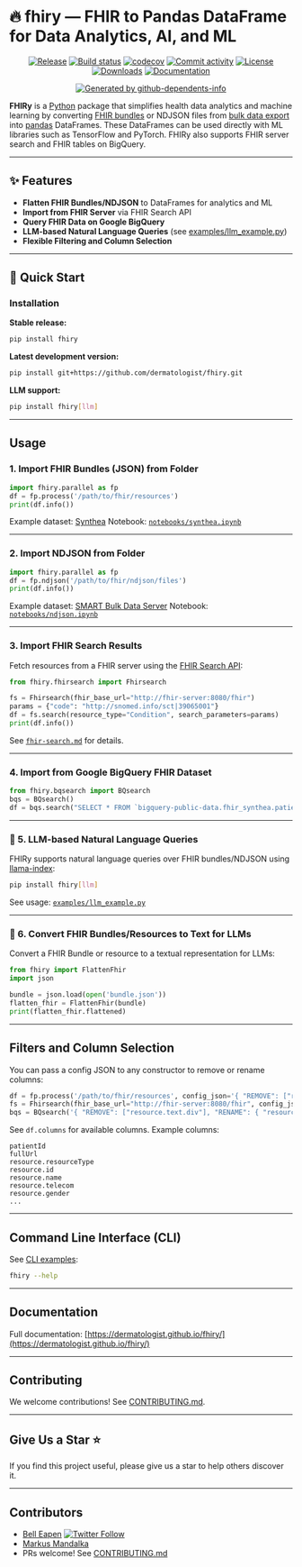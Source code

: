 # 🔥 fhiry — FHIR to Pandas DataFrame for Data Analytics, AI, and ML

<div align="center">

[![Release](https://img.shields.io/github/v/release/dermatologist/fhiry)](https://img.shields.io/github/v/release/dermatologist/fhiry)
[![Build status](https://img.shields.io/github/actions/workflow/status/dermatologist/fhiry/pytest.yml?branch=develop)](https://github.com/dermatologist/fhiry/actions/workflows/pytest.yml?query=branch%3Adevelop)
[![codecov](https://codecov.io/gh/dermatologist/fhiry/branch/develop/graph/badge.svg)](https://codecov.io/gh/dermatologist/fhiry)
[![Commit activity](https://img.shields.io/github/commit-activity/m/dermatologist/fhiry)](https://img.shields.io/github/commit-activity/m/dermatologist/fhiry)
[![License](https://img.shields.io/github/license/dermatologist/fhiry)](https://img.shields.io/github/license/dermatologist/fhiry)
[![Downloads](https://img.shields.io/pypi/dm/fhiry)](https://pypi.org/project/fhiry)
[![Documentation](https://badgen.net/badge/icon/documentation?icon=libraries&label)](https://dermatologist.github.io/fhiry/)
<!-- gh-dependents-info-used-by-start -->
[![Generated by github-dependents-info](https://img.shields.io/static/v1?label=Used%20by&message=13&color=informational&logo=slickpic)](https://github.com/dermatologist/fhiry/blob/main/docs/github-dependents-info.md)<!-- gh-dependents-info-used-by-end -->

</div>

**FHIRy** is a [Python](https://www.python.org/) package that simplifies health data analytics and machine learning by converting [FHIR bundles](https://www.hl7.org/fhir/bundle.html) or NDJSON files from [bulk data export](https://hl7.org/fhir/uv/bulkdata/export/index.html) into [pandas](https://pandas.pydata.org/docs/user_guide/index.html) DataFrames. These DataFrames can be used directly with ML libraries such as TensorFlow and PyTorch.
FHIRy also supports FHIR server search and FHIR tables on BigQuery.

---

## ✨ Features

- **Flatten FHIR Bundles/NDJSON** to DataFrames for analytics and ML
- **Import from FHIR Server** via FHIR Search API
- **Query FHIR Data on Google BigQuery**
- **LLM-based Natural Language Queries** (see [examples/llm_example.py](examples/llm_example.py))
- **Flexible Filtering and Column Selection**

---

## 🔧 Quick Start

### Installation

**Stable release:**
```sh
pip install fhiry
```

**Latest development version:**
```sh
pip install git+https://github.com/dermatologist/fhiry.git
```

**LLM support:**
```sh
pip install fhiry[llm]
```

---

## Usage

### 1. Import FHIR Bundles (JSON) from Folder

```python
import fhiry.parallel as fp
df = fp.process('/path/to/fhir/resources')
print(df.info())
```
Example dataset: [Synthea](https://synthea.mitre.org/downloads)
Notebook: [`notebooks/synthea.ipynb`](notebooks/synthea.ipynb)

---

### 2. Import NDJSON from Folder

```python
import fhiry.parallel as fp
df = fp.ndjson('/path/to/fhir/ndjson/files')
print(df.info())
```
Example dataset: [SMART Bulk Data Server](https://bulk-data.smarthealthit.org/)
Notebook: [`notebooks/ndjson.ipynb`](notebooks/ndjson.ipynb)

---

### 3. Import FHIR Search Results

Fetch resources from a FHIR server using the [FHIR Search API](https://www.hl7.org/fhir/search.html):

```python
from fhiry.fhirsearch import Fhirsearch

fs = Fhirsearch(fhir_base_url="http://fhir-server:8080/fhir")
params = {"code": "http://snomed.info/sct|39065001"}
df = fs.search(resource_type="Condition", search_parameters=params)
print(df.info())
```
See [`fhir-search.md`](fhir-search.md) for details.

---

### 4. Import from Google BigQuery FHIR Dataset

```python
from fhiry.bqsearch import BQsearch
bqs = BQsearch()
df = bqs.search("SELECT * FROM `bigquery-public-data.fhir_synthea.patient` LIMIT 20")
```

---

### 🚀 5. LLM-based Natural Language Queries

FHIRy supports natural language queries over FHIR bundles/NDJSON using [llama-index](examples/llm_example.py):

```sh
pip install fhiry[llm]
```
See usage: [`examples/llm_example.py`](examples/llm_example.py)

---

### 🚀 6. Convert FHIR Bundles/Resources to Text for LLMs

Convert a FHIR Bundle or resource to a textual representation for LLMs:

```python
from fhiry import FlattenFhir
import json

bundle = json.load(open('bundle.json'))
flatten_fhir = FlattenFhir(bundle)
print(flatten_fhir.flattened)
```

---

## Filters and Column Selection

You can pass a config JSON to any constructor to remove or rename columns:

```python
df = fp.process('/path/to/fhir/resources', config_json='{ "REMOVE": ["resource.text.div"], "RENAME": { "resource.id": "id" } }')
fs = Fhirsearch(fhir_base_url="http://fhir-server:8080/fhir", config_json='{ "REMOVE": ["resource.text.div"], "RENAME": { "resource.id": "id" } }')
bqs = BQsearch('{ "REMOVE": ["resource.text.div"], "RENAME": { "resource.id": "id" } }')
```

See `df.columns` for available columns.
Example columns:
```
patientId
fullUrl
resource.resourceType
resource.id
resource.name
resource.telecom
resource.gender
...
```

---

## Command Line Interface (CLI)

See [CLI examples](examples/cli.md):

```sh
fhiry --help
```

---

## Documentation

Full documentation: [https://dermatologist.github.io/fhiry/](https://dermatologist.github.io/fhiry/)

---

## Contributing

We welcome contributions! See [CONTRIBUTING.md](CONTRIBUTING.md).

---

## Give Us a Star ⭐️

If you find this project useful, please give us a star to help others discover it.

---

## Contributors

- [Bell Eapen](https://nuchange.ca) [![Twitter Follow](https://img.shields.io/twitter/follow/beapen?style=social)](https://twitter.com/beapen)
- [Markus Mandalka](https://github.com/Mandalka)
- PRs welcome! See [CONTRIBUTING.md](CONTRIBUTING.md)